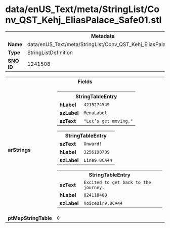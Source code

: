 <h1>data/enUS_Text/meta/StringList/Conv_QST_Kehj_EliasPalace_Safe01.stl</h1><table><tr><th colspan="100%">Metadata</th></tr><tr><td><b>Name</b></td><td>data/enUS_Text/meta/StringList/Conv_QST_Kehj_EliasPalace_Safe01.stl</td></tr><tr><td><b>Type</b></td><td>StringListDefinition</td></tr><tr><td><b>SNO ID</b></td><td>1241508</td></tr></table>

<table><tr><th colspan="100%">Fields</th></tr><tr><td><b>arStrings</b></td><td><table><tr><th colspan="100%">StringTableEntry</th></tr><tr><td><b>hLabel</b></td><td><code>4215274549</code></td></tr><tr><td><b>szLabel</b></td><td><code>MenuLabel</code></td></tr><tr><td><b>szText</b></td><td><code>"Let’s get moving."</code></td></tr></table>


<table><tr><th colspan="100%">StringTableEntry</th></tr><tr><td><b>szText</b></td><td><code>Onward!</code></td></tr><tr><td><b>hLabel</b></td><td><code>3256198739</code></td></tr><tr><td><b>szLabel</b></td><td><code>Line9.8CA44</code></td></tr></table>


<table><tr><th colspan="100%">StringTableEntry</th></tr><tr><td><b>szText</b></td><td><code>Excited to get back to the journey.</code></td></tr><tr><td><b>hLabel</b></td><td><code>824118400</code></td></tr><tr><td><b>szLabel</b></td><td><code>VoiceDir9.8CA44</code></td></tr></table>


</td></tr><tr><td><b>ptMapStringTable</b></td><td><code>0</code></td></tr></table>

